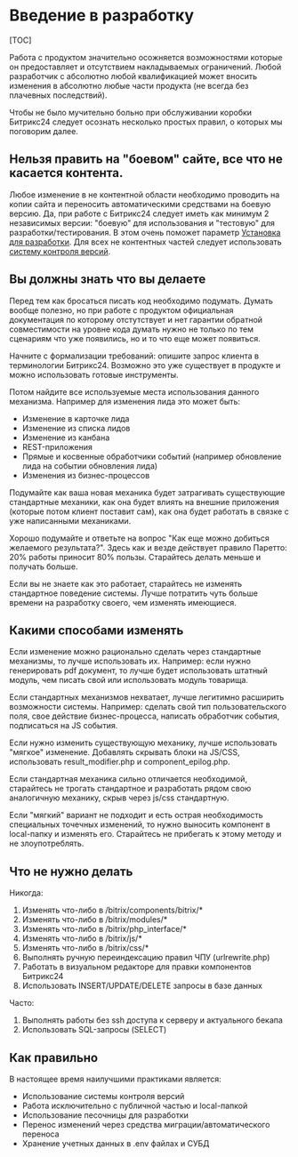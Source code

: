 # Введение в разработку

[TOC]

Работа с продуктом значительно осожняется возможностями которые он предоставляет и отсутствием накладываемых ограничений. Любой разработчик с абсолютно любой квалификацией может вносить изменения в абсолютно любые части продукта (не всегда без плачевных последствий).

Чтобы не было мучительно больно при обслуживании коробки Битрикс24 следует осознать несколько простых правил, о которых мы поговорим далее.

## Нельзя править на "боевом" сайте, все что не касается контента.

Любое изменение в не контентной области необходимо проводить на копии сайта и переносить автоматическими средствами на боевую версию. Да, при работе с Битрикс24 следует иметь как минимум 2 независимых версии: "боевую" для использования и "тестовую" для разработки/тестирования. В этом очень поможет параметр [Установка для разработки](https://dev.1c-bitrix.ru/learning/course/index.php?COURSE_ID=135&LESSON_ID=8471). Для всех не контентных частей следует использовать [систему контроля версий](GIT).

## Вы должны знать что вы делаете

Перед тем как бросаться писать код необходимо подумать. Думать вообще полезно, но при работе с продуктом официальная документация по которому отстутствует и нет гарантии обратной совместимости на уровне кода думать нужно не только по тем сценариям что уже появились, но и то что еще может появиться.

Начните с формализации требований: опишите запрос клиента в терминологии Битрикс24. Возможно это уже существует в продукте и можно использовать готовые инструменты. 

Потом найдите все используемые места использования данного механизма. Например для изменения лида это может быть: 
* Изменение в карточке лида
* Изменение из списка лидов
* Изменение из канбана
* REST-приложения
* Прямые и косвенные обработчики событий (например обновление лида на событии обновления лида)
* Изменения из бизнес-процессов

Подумайте как ваша новая механика будет затрагивать существующие стандартные механики, как она будет влиять на внешние приложения (которые потом клиент поставит сам), как она будет работать в связке с уже написанными механиками.

Хорошо подумайте и ответьте на вопрос "Как еще можно добиться желаемого результата?". Здесь как и везде действует правило Паретто: 20% работы приносит 80% пользы. Старайтесь делать меньше и получать больше.

Если вы не знаете как это работает, старайтесь не изменять стандартное поведение системы. Лучше потратить чуть больше времени на разработку своего, чем изменять имеющиеся.

## Какими способами изменять

Если изменение можно рационально сделать через стандартные механизмы, то лучше использовать их. Например: если нужно генерировать pdf документ, то лучше будет использовать штатный модуль, чем писать свой или использовать модуль товарища. 

Если стандартных механизмов нехватает, лучше легитимно расширить возможности системы. Например: сделать свой тип пользовательского поля, свое действие бизнес-процесса, написать обработчик события, подписаться на JS события.

Если нужно изменить существующую механику, лучше использовать "мягкое" изменение. Добавлять скрывать блоки на JS/CSS, использовать result_modifier.php и component_epilog.php.

Если стандартная механика сильно отличается необходимой, старайтесь не трогать стандартное и разработать рядом свою аналогичную механику, скрыв через js/css стандартную.

Если "мягкий" вариант не подходит и есть острая необходимость специальных точечных изменений, то нужно выносить компонент в local-папку и изменять его. Старайтесь не прибегать к этому методу и не злоупотреблять.

## Что не нужно делать

Никогда:
1. Изменять что-либо в /bitrix/components/bitrix/*
2. Изменять что-либо в /bitrix/modules/*
3. Изменять что-либо в /bitrix/php_interface/*
4. Изменять что-либо в /bitrix/js/*
5. Изменять что-либо в /bitrix/css/*
6. Выполнять ручную переиндексацию правил ЧПУ (urlrewrite.php)
7. Работать в визуальном редакторе для правки компонентов Битрикс24
8. Использовать INSERT/UPDATE/DELETE запросы в базе данных

Часто: 
1. Выполнять работы без ssh доступа к серверу и актуального бекапа
2. Использовать SQL-запросы (SELECT)


## Как правильно

В настоящее время наилучшими практиками является:

* Использование системы контроля версий
* Работа исключительно с публичной частью и local-папкой
* Использование песочницы для разработки
* Перенос изменений через средства миграции/автоматического переноса
* Хранение учетных данных в .env файлах и СУБД
